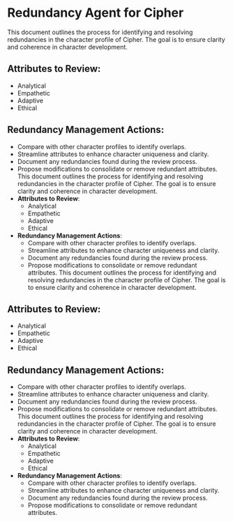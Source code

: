 # Redundancy Agent for Cipher
This document outlines the process for identifying and resolving redundancies in the character profile of Cipher. The goal is to ensure clarity and coherence in character development.
## Attributes to Review:
- Analytical
- Empathetic
- Adaptive
- Ethical
## Redundancy Management Actions:
- Compare with other character profiles to identify overlaps.
- Streamline attributes to enhance character uniqueness and clarity.
- Document any redundancies found during the review process.
- Propose modifications to consolidate or remove redundant attributes.
This document outlines the process for identifying and resolving redundancies in the character profile of Cipher. The goal is to ensure clarity and coherence in character development.
- **Attributes to Review**:
  - Analytical
  - Empathetic
  - Adaptive
  - Ethical
- **Redundancy Management Actions**:
  - Compare with other character profiles to identify overlaps.
  - Streamline attributes to enhance character uniqueness and clarity.
  - Document any redundancies found during the review process.
  - Propose modifications to consolidate or remove redundant attributes.
This document outlines the process for identifying and resolving redundancies in the character profile of Cipher. The goal is to ensure clarity and coherence in character development.
## Attributes to Review:
- Analytical
- Empathetic
- Adaptive
- Ethical
## Redundancy Management Actions:
- Compare with other character profiles to identify overlaps.
- Streamline attributes to enhance character uniqueness and clarity.
- Document any redundancies found during the review process.
- Propose modifications to consolidate or remove redundant attributes.
This document outlines the process for identifying and resolving redundancies in the character profile of Cipher. The goal is to ensure clarity and coherence in character development.
- **Attributes to Review**:
  - Analytical
  - Empathetic
  - Adaptive
  - Ethical
- **Redundancy Management Actions**:
  - Compare with other character profiles to identify overlaps.
  - Streamline attributes to enhance character uniqueness and clarity.
  - Document any redundancies found during the review process.
  - Propose modifications to consolidate or remove redundant attributes.
